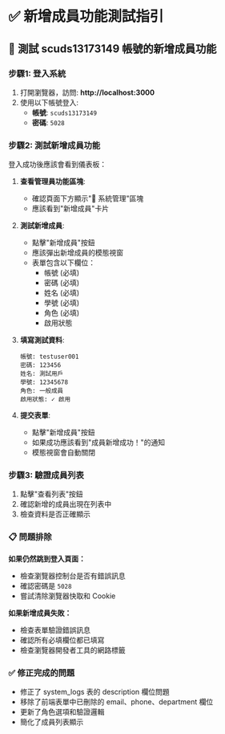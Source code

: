 # ✅ 新增成員功能測試指引

## 🎯 測試 scuds13173149 帳號的新增成員功能

### 步驟1: 登入系統
1. 打開瀏覽器，訪問: **http://localhost:3000**
2. 使用以下帳號登入:
   - **帳號**: `scuds13173149`
   - **密碼**: `5028`

### 步驟2: 測試新增成員功能
登入成功後應該會看到儀表板：

1. **查看管理員功能區塊**: 
   - 確認頁面下方顯示"🔧 系統管理"區塊
   - 應該看到"新增成員"卡片

2. **測試新增成員**:
   - 點擊"新增成員"按鈕
   - 應該彈出新增成員的模態視窗
   - 表單包含以下欄位：
     - 帳號 (必填)
     - 密碼 (必填)
     - 姓名 (必填)
     - 學號 (必填)
     - 角色 (必填)
     - 啟用狀態

3. **填寫測試資料**:
   ```
   帳號: testuser001
   密碼: 123456
   姓名: 測試用戶
   學號: 12345678
   角色: 一般成員
   啟用狀態: ✓ 啟用
   ```

4. **提交表單**:
   - 點擊"新增成員"按鈕
   - 如果成功應該看到"成員新增成功！"的通知
   - 模態視窗會自動關閉

### 步驟3: 驗證成員列表
1. 點擊"查看列表"按鈕
2. 確認新增的成員出現在列表中
3. 檢查資料是否正確顯示

### 📋 問題排除

**如果仍然跳到登入頁面：**
- 檢查瀏覽器控制台是否有錯誤訊息
- 確認密碼是 `5028`
- 嘗試清除瀏覽器快取和 Cookie

**如果新增成員失敗：**
- 檢查表單驗證錯誤訊息
- 確認所有必填欄位都已填寫
- 檢查瀏覽器開發者工具的網路標籤

### ✅ 修正完成的問題
- 修正了 system_logs 表的 description 欄位問題
- 移除了前端表單中已刪除的 email、phone、department 欄位
- 更新了角色選項和驗證邏輯
- 簡化了成員列表顯示 